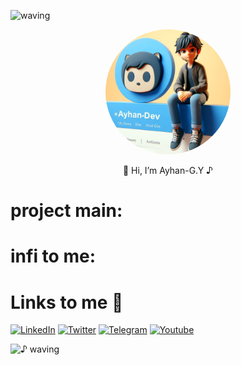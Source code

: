 ![waving](https://capsule-render.vercel.app/api?type=waving&height=90&color=gradient)

 
<div align="center">
    <img src="_59d601ed-463c-4a67-9997-8a392031a144.jpeg" alt="ForNRxt GitHub Extension" width="200" style="border-radius:50%; object-fit: cover;">
    <p>👋 Hi, I’m Ayhan-G.Y ♪ </p>
</div>

 # project main:


 # infi to me:

 
 # Links to me 🔗

[![LinkedIn](https://img.shields.io/badge/LinkedIn-0A66C2?logo=LinkedIn&logoColor=white)](https://www.linkedin.com/in/ayhan-garabay-813ab2273)
[![Twitter](https://img.shields.io/badge/Twitter-1DA1F2?logo=Twitter&logoColor=white)](https://twitter.com/Ayhan_Developer)
[![Telegram](https://img.shields.io/badge/Telegram-26A5E4?logo=Telegram&logoColor=white)](https://t.me/Ayhan_dev)
[![Youtube](https://img.shields.io/badge/Youtube-FF0000?logo=Youtube&logoColor=white)](https://www.youtube.com/@AyhanG.Y)

   
![♪ waving](https://capsule-render.vercel.app/api?type=waving&height=90&section=footer)

 
